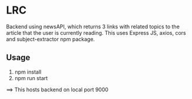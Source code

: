 # LRC
Backend using newsAPI, which returns 3 links with related topics to the article that the user is currently reading. This uses Express JS, axios, cors and subject-extractor npm package. 

## Usage
1. npm install
2. npm run start

==> This hosts backend on local port 9000
